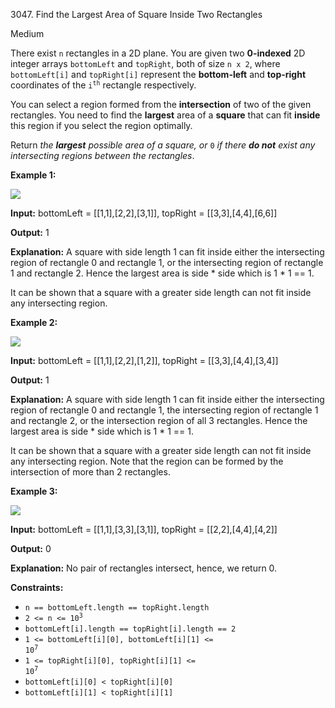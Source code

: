 3047\. Find the Largest Area of Square Inside Two Rectangles

Medium

There exist `n` rectangles in a 2D plane. You are given two **0-indexed** 2D integer arrays `bottomLeft` and `topRight`, both of size `n x 2`, where `bottomLeft[i]` and `topRight[i]` represent the **bottom-left** and **top-right** coordinates of the <code>i<sup>th</sup></code> rectangle respectively.

You can select a region formed from the **intersection** of two of the given rectangles. You need to find the **largest** area of a **square** that can fit **inside** this region if you select the region optimally.

Return _the **largest** possible area of a square, or_ `0` _if there **do not** exist any intersecting regions between the rectangles_.

**Example 1:**

![](https://assets.leetcode.com/uploads/2024/01/05/example12.png)

**Input:** bottomLeft = [[1,1],[2,2],[3,1]], topRight = [[3,3],[4,4],[6,6]]

**Output:** 1

**Explanation:** A square with side length 1 can fit inside either the intersecting region of rectangle 0 and rectangle 1, or the intersecting region of rectangle 1 and rectangle 2. Hence the largest area is side \* side which is 1 \* 1 == 1.

It can be shown that a square with a greater side length can not fit inside any intersecting region.

**Example 2:**

![](https://assets.leetcode.com/uploads/2024/01/04/rectanglesexample2.png)

**Input:** bottomLeft = [[1,1],[2,2],[1,2]], topRight = [[3,3],[4,4],[3,4]]

**Output:** 1

**Explanation:** A square with side length 1 can fit inside either the intersecting region of rectangle 0 and rectangle 1, the intersecting region of rectangle 1 and rectangle 2, or the intersection region of all 3 rectangles. Hence the largest area is side \* side which is 1 \* 1 == 1.

It can be shown that a square with a greater side length can not fit inside any intersecting region. Note that the region can be formed by the intersection of more than 2 rectangles.

**Example 3:**

![](https://assets.leetcode.com/uploads/2024/01/04/rectanglesexample3.png)

**Input:** bottomLeft = [[1,1],[3,3],[3,1]], topRight = [[2,2],[4,4],[4,2]]

**Output:** 0

**Explanation:** No pair of rectangles intersect, hence, we return 0.

**Constraints:**

*   `n == bottomLeft.length == topRight.length`
*   <code>2 <= n <= 10<sup>3</sup></code>
*   `bottomLeft[i].length == topRight[i].length == 2`
*   <code>1 <= bottomLeft[i][0], bottomLeft[i][1] <= 10<sup>7</sup></code>
*   <code>1 <= topRight[i][0], topRight[i][1] <= 10<sup>7</sup></code>
*   `bottomLeft[i][0] < topRight[i][0]`
*   `bottomLeft[i][1] < topRight[i][1]`
